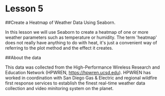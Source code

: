 # Lesson 5

##Create a Heatmap of Weather Data Using Seaborn.

In this lesson we will use Seaborn to create a heatmap of one or more weather parameters such as temperature or humidity. The term 'heatmap' does not really have anything to do with heat, it's just a convenient way of referring to the plot method and the effect it creates.

##About the data

This data was collected from the High-Performance Wireless Research and Education Network (HPWREN, <a href="https://hpwren.ucsd.edu">https://hpwren.ucsd.edu</a>). HPWREN has worked in coordination with San Diego Gas & Electric and regional wildfire first response services to establish the finest real-time weather data collection and video minitoring system on the planet.


